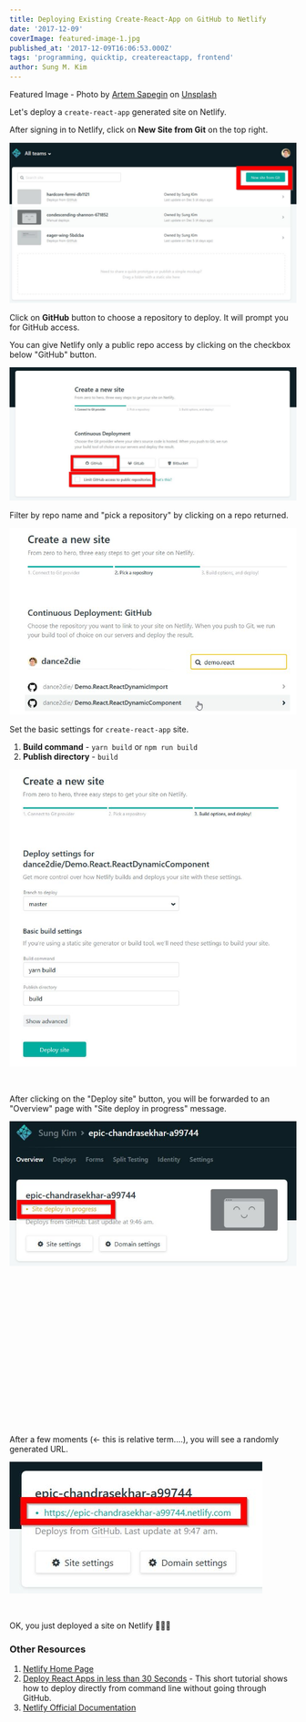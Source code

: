 ```yaml
---
title: Deploying Existing Create-React-App on GitHub to Netlify
date: '2017-12-09'
coverImage: featured-image-1.jpg
published_at: '2017-12-09T16:06:53.000Z'
tags: 'programming, quicktip, createreactapp, frontend'
author: Sung M. Kim
---
```


Featured Image - Photo by [Artem Sapegin](https://unsplash.com/photos/b18TRXc8UPQ?utm_source=unsplash&utm_medium=referral&utm_content=creditCopyText) on [Unsplash](https://unsplash.com/?utm_source=unsplash&utm_medium=referral&utm_content=creditCopyText)

Let's deploy a `create-react-app` generated site on Netlify.

After signing in to Netlify, click on **New Site from Git** on the top right.

![](./images/Step1-new-site-from-git.jpg)

Click on **GitHub** button to choose a repository to deploy. It will prompt you for GitHub access.

You can give Netlify only a public repo access by clicking on the checkbox below "GitHub" button.

![](./images/Step2-Select-GitHub-and-limit-to-public-repo.jpg)

Filter by repo name and "pick a repository" by clicking on a repo returned.

![](./images/Step3-Pick-a-repository.jpg)

Set the basic settings for `create-react-app` site.

1. **Build command** - `yarn build` or `npm run build`
2. **Publish directory** - `build`

![](./images/Step4-Set-basic-settings.jpg)

 

After clicking on the "Deploy site" button, you will be forwarded to an "Overview" page with "Site deploy in progress" message.

![](./images/Step5-Site-deploy-in-progress.jpg)

 

 

 

 

 

 

 

 

 

After a few moments (<- this is relative term....), you will see a randomly generated URL.

![](./images/Step5-Site-deployed.jpg)

 

OK, you just deployed a site on Netlify 🎉🎉🎉

### Other Resources

1. [Netlify Home Page](https://www.netlify.com/)
2. [Deploy React Apps in less than 30 Seconds](https://www.netlify.com/blog/2016/07/22/deploy-react-apps-in-less-than-30-seconds/) - This short tutorial shows how to deploy directly from command line without going through GitHub.
3. [Netlify Official Documentation](https://www.netlify.com/docs/)

